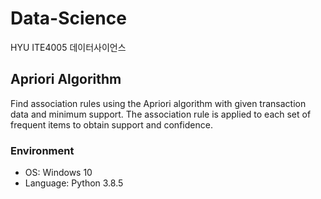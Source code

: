 # Data-Science
HYU ITE4005 데이터사이언스

## Apriori Algorithm
Find association rules using the Apriori algorithm with given transaction data and minimum support.
The association rule is applied to each set of frequent items to obtain support and confidence.

### Environment
* OS: Windows 10
* Language: Python 3.8.5
